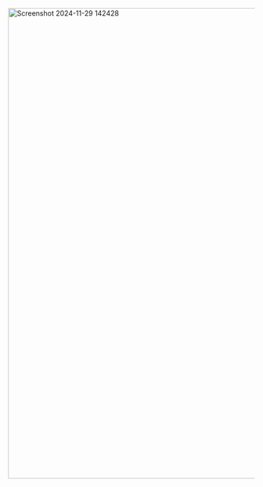 <img width="960" alt="Screenshot 2024-11-29 142428" src="https://github.com/user-attachments/assets/d491dcf8-e21d-4625-8fbd-1be462da3749">
